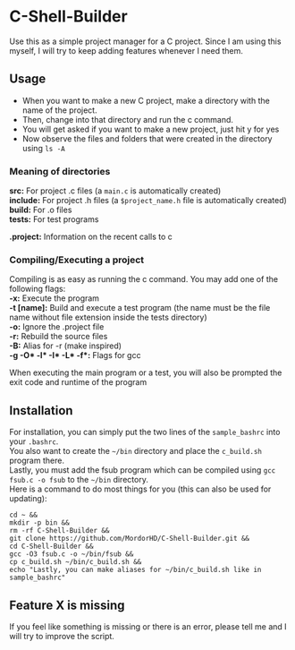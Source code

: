 # C-Shell-Builder

Use this as a simple project manager for a C project.
Since I am using this myself, I will try to keep adding features whenever I need them.

## Usage

- When you want to make a new C project, make a directory with the name of the project.
- Then, change into that directory and run the c command.
- You will get asked if you want to make a new project, just hit y for yes
- Now observe the files and folders that were created in the directory using `ls -A`

### Meaning of directories

**src:** For project .c files (a `main.c` is automatically created)<br>
**include:** For project .h files (a `$project_name.h` file is automatically created)<br>
**build:** For .o files<br>
**tests:** For test programs<br>

**.project:** Information on the recent calls to c

### Compiling/Executing a project

Compiling is as easy as running the c command. You may add one of the following flags:<br>
**-x:** Execute the program<br>
**-t [name]:** Build and execute a test program (the name must be the file name without file extension inside the tests directory)<br>
**-o:** Ignore the .project file<br>
**-r:** Rebuild the source files<br>
**-B:** Alias for -r (make inspired) <br>
**-g -O\* -l\* -I\* -L\* -f\*:** Flags for gcc<br>

When executing the main program or a test, you will also be prompted the exit code and runtime of the program

## Installation

For installation, you can simply put the two lines of the `sample_bashrc` into your `.bashrc`.<br>
You also want to create the `~/bin` directory and place the `c_build.sh` program there.<br>
Lastly, you must add the fsub program which can be compiled using `gcc fsub.c -o fsub` to the `~/bin` directory.<br>
Here is a command to do most things for you (this can also be used for updating):
```
cd ~ &&
mkdir -p bin &&
rm -rf C-Shell-Builder &&
git clone https://github.com/MordorHD/C-Shell-Builder.git &&
cd C-Shell-Builder &&
gcc -O3 fsub.c -o ~/bin/fsub &&
cp c_build.sh ~/bin/c_build.sh &&
echo "Lastly, you can make aliases for ~/bin/c_build.sh like in sample_bashrc"
```

## Feature X is missing

If you feel like something is missing or there is an error, please tell me and I will try to improve the script.
